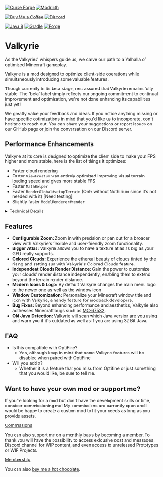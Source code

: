 [![Curse Forge](https://cdn.jsdelivr.net/npm/@intergrav/devins-badges@3/assets/cozy/available/curseforge_vector.svg)](https://www.curseforge.com/minecraft/mc-mods/valkyrie)
[![Modrinth](https://cdn.jsdelivr.net/npm/@intergrav/devins-badges@3/assets/cozy/available/modrinth_vector.svg)](https://modrinth.com/mod/valkyrie)

[![Buy Me a Coffee](https://cdn.jsdelivr.net/npm/@intergrav/devins-badges@3/assets/cozy/donate/buymeacoffee-singular_vector.svg)](https://www.buymeacoffee.com/desoroxxx)
[![Discord](https://cdn.jsdelivr.net/npm/@intergrav/devins-badges@3/assets/cozy/social/discord-plural_vector.svg)](https://discord.gg/hKpUYx7VwS)

[![Java 8](https://cdn.jsdelivr.net/npm/@intergrav/devins-badges@3/assets/cozy/built-with/java8_vector.svg)](https://adoptium.net/temurin/releases/?version=8)
[![Gradle](https://cdn.jsdelivr.net/npm/@intergrav/devins-badges@3/assets/cozy/built-with/gradle_vector.svg)](https://gradle.org/)
[![Forge](https://cdn.jsdelivr.net/npm/@intergrav/devins-badges@3/assets/cozy/supported/forge_vector.svg)](http://files.minecraftforge.net/maven/net/minecraftforge/forge/index_1.12.2.html)

# Valkyrie

As the Valkyries' whispers guide us, we carve our path to a Valhalla of optimized Minecraft gameplay.

Valkyrie is a mod designed to optimize client-side operations while simultaneously introducing some valuable features.

Though currently in its beta stage, rest assured that Valkyrie remains fully stable. The 'beta' label simply reflects our ongoing commitment to continual improvement and optimization, we're not done enhancing its capabilities just yet!

We greatly value your feedback and ideas. If you notice anything missing or have specific optimizations in mind that you'd like us to incorporate, don't hesitate to reach out. You can share your suggestions or report issues on our GitHub page or join the conversation on our Discord server.

## Performance Enhancements

Valkyrie at its core is designed to optimize the client side to make your FPS higher and more stable, here is the list of things it optimizes:

- Faster cloud rendering
- Faster `ViewFrustum` was entirely optimized improving visual terrain loading speed and gives more stable FPS
- Faster `MathHelper`
- Faster `RenderGlobal#setupTerrain` (Only without Nothirium since it's not needed with it) [Need testing]
- Slightly faster `ModelRenderer#render`

<details>
<summary>Technical Details</summary>

- `ViewFrustum` was optimized by reducing in loop calculations, doing less work, using bitwise operations, and reducing nested loops
- `MathHelper` was optimized by using [Jafama](https://github.com/jeffhain/jafama)
- `RenderGlobal#setupTerrain` was optimized removing unnecessary duplication and merging of the chunk to update queue.
- `ModelRenderer#render` was optimized by using a rotation matrix thus reducing OpenGL calls which slightly improve performance on complex models

</details>

## Features

- **Configurable Zoom:** Zoom in with precision or pan out for a broader view with Valkyrie's flexible and user-friendly zoom functionality.
- **Bigger Atlas:** Valkyrie allows you to have a texture atlas as big as your GPU really supports.
- **Colored Clouds:** Experience the ethereal beauty of clouds tinted by the rising and setting sun with Valkyrie's Colored Clouds feature.
- **Independent Clouds Render Distance:** Gain the power to customize your clouds' render distance independently, enabling them to extend beyond the terrain render distance.
- **Modern Icons & Logo:** By default Valkyrie changes the main menu logo to the newer one as well as the window icon
- **Window Customization:** Personalize your Minecraft window title and icon with Valkyrie, a handy feature for modpack developers.
- **Bug Fixes:** Beyond enhancing performance and aesthetics, Valkyrie also addresses Minecraft bugs such as [MC-67532](https://bugs.mojang.com/browse/MC-67532).
- **Old Java Detection:** Valkyrie will scan which Java version are you using and warn you if it's outdated as well as if you are using 32 Bit Java.

## FAQ

- Is this compatible with OptiFine?
  - Yes, although keep in mind that some Valkyrie features will be disabled when paired with OptiFine
- Will you add `X`?
  - Whether it is a feature that you miss from Optifine or just something that you would like, be sure to tell me. 

## Want to have your own mod or support me?

If you're looking for a mod but don't have the development skills or time, consider commissioning me!
My commissions are currently open and I would be happy to create a custom mod to fit your needs as long as you provide assets.

[Commissions]

You can also support me on a monthly basis by becoming a member.
To thank you will have the possibility to access exlcusive post and messages, Discord channel for WIP content, and even access to unreleased Prototypes or WIP Projects.

[Membership]

You can also [buy me a hot chocolate].

[Commissions]: https://www.buymeacoffee.com/desoroxxx/commissions
[Membership]: https://www.buymeacoffee.com/desoroxxx/membership
[buy me a hot chocolate]: https://www.buymeacoffee.com/desoroxxx
